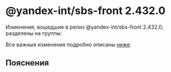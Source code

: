 # @yandex-int/sbs-front 2.432.0

<!-- ЧЕЛОВЕЧЕСКОЕ ВСТУПЛЕНИЕ -->

Изменения, вошедшие в релиз @yandex-int/sbs-front 2.432.0, разделены на группы:

Все важные изменения подробно описаны [ниже](#Пояснения).

## Пояснения

